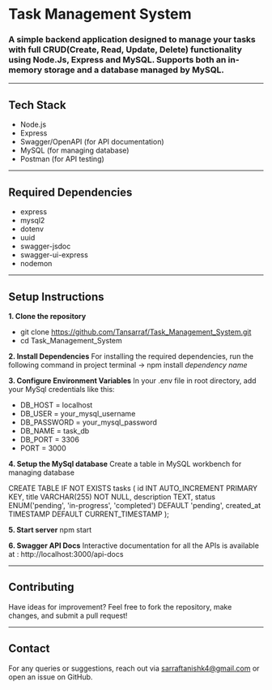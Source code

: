 # Task Management System

### A simple backend application designed to manage your tasks with full CRUD(Create, Read, Update, Delete) functionality using **Node.Js, Express and MySQL**. Supports both an in-memory storage and a database managed by MySQL.

---

## Tech Stack
- Node.js
- Express
- Swagger/OpenAPI (for API documentation)
- MySQL (for managing database)
- Postman (for API testing)

---
  
## Required Dependencies
- express
- mysql2
- dotenv
- uuid
- swagger-jsdoc
- swagger-ui-express
- nodemon

---

## Setup Instructions

**1. Clone the repository**
- git clone https://github.com/Tansarraf/Task_Management_System.git
- cd Task_Management_System

**2. Install Dependencies**
For installing the required dependencies, run the following command in project terminal
-> npm install *dependency name*

**3. Configure Environment Variables**
In your .env file in root directory, add your MySql credentials like this:

- DB_HOST = localhost
- DB_USER = your_mysql_username
- DB_PASSWORD = your_mysql_password
- DB_NAME = task_db
- DB_PORT = 3306
- PORT = 3000

**4. Setup the MySql database**
Create a table in MySQL workbench for managing database

CREATE TABLE IF NOT EXISTS tasks (
  id INT AUTO_INCREMENT PRIMARY KEY,
  title VARCHAR(255) NOT NULL,
  description TEXT,
  status ENUM('pending', 'in-progress', 'completed') DEFAULT 'pending',
  created_at TIMESTAMP DEFAULT CURRENT_TIMESTAMP
);

**5. Start server**
npm start

**6. Swagger API Docs**
Interactive documentation for all the APIs is available at : http://localhost:3000/api-docs

---

## Contributing
Have ideas for improvement? Feel free to fork the repository, make changes, and submit a pull request!

---

## Contact
For any queries or suggestions, reach out via sarraftanishk4@gmail.com or open an issue on GitHub.
